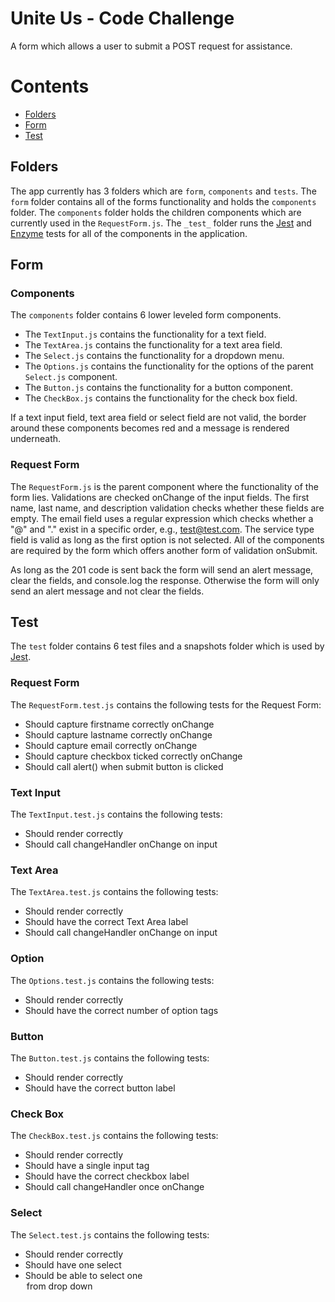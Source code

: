 # Unite Us - Code Challenge

A form which allows a user to submit a POST request for assistance.

# Contents
- [Folders](#folders)
- [Form](#form)
- [Test](#test)

## Folders
The app currently has 3 folders which are ```form```, ```components``` and ```tests```. The ```form``` folder contains all of the forms functionality and holds the ```components``` folder. The ```components``` folder holds the children components which are currently used in the `RequestForm.js`. The ```_test_``` folder runs the [Jest](jestjs.io) and [Enzyme](https://airbnb.io/enzyme/) tests for all of the components in the application.

## Form

### Components
The `components` folder contains 6 lower leveled form components.
* The `TextInput.js` contains the functionality for a text field.
* The `TextArea.js` contains the functionality for a text area field.
* The `Select.js` contains the functionality for a dropdown menu.
* The `Options.js` contains the functionality for the options of the parent `Select.js` component.
* The `Button.js` contains the functionality for a button component.
* The `CheckBox.js` contains the functionality for the check box field.

If a text input field, text area field or select field are not valid, the border around these components becomes red and a message is rendered underneath.

### Request Form
The ```RequestForm.js``` is the parent component where the functionality of the form lies. Validations are checked onChange of the input fields. The first name, last name, and description validation checks whether these fields are empty. The email field uses a regular expression which checks whether a "@" and "." exist in a specific order, e.g., test@test.com. The service type field is valid as long as the first option is not selected. All of the components are required by the form which offers another form of validation onSubmit.

As long as the 201 code is sent back the form will send an alert message, clear the fields, and console.log the response. Otherwise the form will only send an alert message and not clear the fields.

## Test
The `test` folder contains 6 test files and a snapshots folder which is used by [Jest](jestjs.io).

### Request Form
The `RequestForm.test.js` contains the following tests for the Request Form:
* Should capture firstname correctly onChange
* Should capture lastname correctly onChange
* Should capture email correctly onChange
* Should capture checkbox ticked correctly onChange
* Should call alert() when submit button is clicked

### Text Input
The `TextInput.test.js` contains the following tests:
* Should render correctly
* Should call changeHandler onChange on input

### Text Area
The `TextArea.test.js` contains the following tests:
* Should render correctly
* Should have the correct Text Area label
* Should call changeHandler onChange on input

### Option
The `Options.test.js` contains the following tests:
* Should render correctly
* Should have the correct number of option tags

### Button
The `Button.test.js` contains the following tests:
* Should render correctly
* Should have the correct button label

### Check Box
The `CheckBox.test.js` contains the following tests:
* Should render correctly
* Should have a single input tag
* Should have the correct checkbox label
* Should call changeHandler once onChange

### Select
The `Select.test.js` contains the following tests:
* Should render correctly
* Should have one select
* Should be able to select one <option> from drop down
